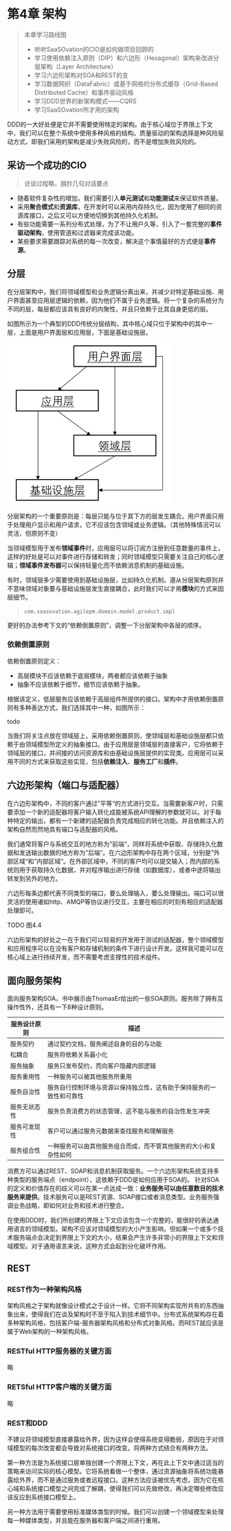 # 第4章 架构



> 本章学习路线图
>
> - 听听SaaSOvation的CIO是如何做项目回顾的
> - 学习使用依赖注入原则（DIP）和六边形（Hexagonal）架构来改进分层架构（Layer Architecture）
> - 学习六边形架构对SOA和REST的支
> - 学习数据网织（DataFabric）或基于网格的分布式缓存（Grid-Based Distributed Cache）和事件驱动风格
> - 学习DDD世界的新架构模式——CQRS
> - 学习SaaSOvation所才用的架构



DDD的一大好处便是它并不需要使用特定的架构。由于核心域位于界限上下文中，我们可以在整个系统中使用多种风格的结构。质量驱动的架构选择是种风险驱动方式，即我们采用的架构是减少失败风险的，而不是增加失败风险的。



## 采访一个成功的CIO

> 访谈过程略，摘抄几句对话要点

- 随着软件复杂性的增加，我们需要引入**单元测试**和**功能测试**来保证软件质量。
- 采用**聚合模式**和**资源库**，在开发时可以采用内存持久化，因为使用了相同的资源库接口，之后又可以方便地切换到其他持久化机制。
- 有些功能需要一系列分布式处理，为了不让用户久等，引入了一套完整的**事件驱动架构**，使用管道和过滤器来完成该功能。
- 某些要求需要跟踪对系统的每一次改变，解决这个事情最好的方式便是**事件源**。



## 分层

在分层架构中，我们将领域模型和业务逻辑分离出来，并减少对特定基础设施、用户界面甚至应用层逻辑的依赖，因为他们不属于业务逻辑。将一个复杂的系统分为不同的层，每层都应该具有良好的内聚性，并且只依赖于比其自身更低的层。

如图所示为一个典型的DDD传统分层结构，其中核心域只位于架构中的其中一层，上面是用户界面层和应用层，下面是基础设施层。

![DDD所使用的传统分层架构](实现领域驱动设计04.assets/DDD所使用的传统分层架构.png)



分层架构的一个重要原则是：每层只能与位于其下方的层发生耦合。用户界面只用于处理用户显示和用户请求，它不应该包含领域或业务逻辑。（其他特殊情况可以灵活，但原则不变）

当领域模型用于发布**领域事件**时，应用层可以将订阅方注册到任意数量的事件上，这样的好处是可以对事件进行存储和转发；同时领域模型只需要关注自己的核心逻辑；**领域事件发布器**可以保持轻量化而不依赖消息机制的基础设施。

有时，领域层多少需要使用到基础设施层，比如持久化机制。遵从分层架构原则并不意味领域对象要与基础设施层发生直接耦合，此时我们可以才用**模块**的方式来因层细节。

> `com.saasovation.agilepm.domain.model.product.impl`

更好的办法参考下文的“依赖倒置原则”，调整一下分层架构中各层的顺序。



### 依赖倒置原则

依赖倒置原则定义：

- 高层模块不应该依赖于底层模块，两者都应该依赖于抽象
- 抽象不应该依赖于细节，细节应该依赖于抽象。

根据该定义，低层服务应该依赖于高层组件所提供的接口。架构中才用依赖倒置原则有多种表达方式，我们选择其中一种，如图所示：

todo

当我们将关注点放在领域层上，采用依赖倒置原则，使领域层和基础设施层都只依赖于由领域模型所定义的抽象接口。由于应用层是领域层的直接客户，它将依赖于领域层的接口，并间接的访问资源库和由基础设施层提供的实现类。应用层可以采用不同的方式来获取这些实现，包括**依赖注入**、**服务工厂**和**插件**。



## 六边形架构（端口与适配器）

在六边形架构中，不同的客户通过”平等“的方式进行交互。当需要新客户时，只需要添加一个新的适配器将客户输入转化成能被系统API理解的参数就可以。对于每种特定的输出，都有一个新建的适配器负责完成相应的转化功能。并且依赖注入的架构自然而然地具有端口与适配器的风格。

我们通常将客户与系统交互的地方称为”前端“，同样将系统中获取、存储持久化数据和发送输出数据的地方称为”后端“。在六边形架构中存在两个区域，分别是”外部区域“和”内部区域“。在外部区域中，不同的客户均可以提交输入；而内部的系统则用于获取持久化数据，并对程序输出进行存储（如数据库），或者中途将输出转发到另外的地方。

六边形每条边都代表不同类型的端口，要么处理输入，要么处理输出。端口可以很灵活的使用诸如http、AMQP等协议进行交互，主要在相应的时刻有相应的适配器处理即可。

TODO 图4.4

六边形架构的好处之一在于我们可以轻易的开发用于测试的适配器，整个领域模型和应用程序可以在没有客户和存储机制的条件下进行设计开发。这样我可能可以在核心域上进行持续开发，而不需要考虑支撑性的技术组件。



## 面向服务架构

面向服务架构SOA，书中展示由ThomasEr给出的一些SOA原则。服务除了拥有互操作性外，还具有一下8种设计原则。

| 服务设计原则 | 描述                                                         |
| ------------ | ------------------------------------------------------------ |
| 服务契约     | 通过契约文档，服务阐述自身的目的与功能                       |
| 松耦合       | 服务将依赖关系最小化                                         |
| 服务抽象     | 服务只发布契约，而向客户隐藏内部逻辑                         |
| 服务重用性   | 一种服务可以被其他服务所重用                                 |
| 服务自治性   | 服务自行控制环境与资源以保持独立性，这有助于保持服务的一致性和可靠性 |
| 服务无状态性 | 服务负责消费方的状态管理，这不能与服务的自治性发生冲突       |
| 服务可发现性 | 客户可以通过服务元数据来查找服务和理解服务                   |
| 服务组合性   | 一种服务可以由其他服务组合而成，而不管其他服务的大小和复杂性如何 |



消费方可以通过REST、SOAP和消息机制获取服务。一个六边形架构系统支持多种类型的服务端点（endpoint），这依赖于DDD是如何应用于SOA的。 针对SOA的定义和价值存在的歧义可以在某一点达成一致：**业务服务可以由任意数目的技术服务来提供**。技术服务可以是REST资源、SOAP接口或者消息类型。业务服务强调业务战略，即如何对业务和技术进行整合。

在使用DDD时，我们所创建的界限上下文应该包含一个完整的，能很好的表达通用语言的领域模型。架构不应该对领域模型的大小产生影响，但如果一个或多个技术服务端点会决定到界限上下文的大小，结果会产生许多非常小的界限上下文和领域模型。对于通用语言来说，这种方式会起到分化破坏作用。



## REST

### REST作为一种架构风格

架构风格之于架构就像设计模式之于设计一样。它将不同架构实现所共有的东西抽象出来，使得我们在谈及架构时不至于陷入到技术细节中。分布式系统架构存在着多种架构风格，包括客户端-服务器架构风格和分布式对象风格。而REST就应该是属于Web架构的一种架构风格。



### RESTful HTTP服务器的关键方面

略



### RETSful HTTP客户端的关键方面

略



### REST和DDD

不建议将领域模型直接暴露给外界，因为这样会使得系统变得脆弱，原因在于对领域模型的每次改变都会导致对系统接口的改变。将两种方式结合有两种方法。

第一种方法是为系统接口层单独创建一个界限上下文，再在此上下文中通过适当的策略来访问实际的核心模型。它将系统看做一个整体，通过资源抽象将系统功能暴露给外界，而不是通过服务或者远程接口。这种方法应该被优先考虑，因为它在核心域和系统接口模型之间完成了解耦，使得我们可以先做修改，再决定哪些修改应该反应到系统接口模型上。

另一种方法用于需要使用标准媒体类型的时候。我们可以创建一个领域模型来处理每一种媒体类型，并且能在服务器和客户端之间进行重用。





























